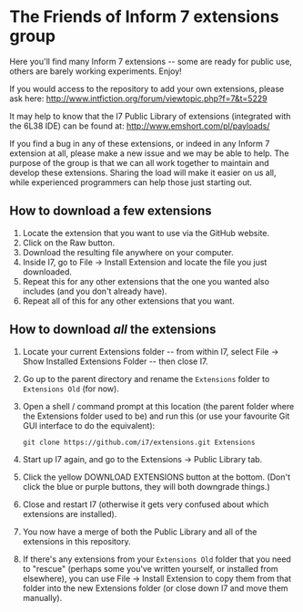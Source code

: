 The Friends of Inform 7 extensions group
========================================

Here you'll find many Inform 7 extensions -- some are ready for public use, others are barely working experiments. Enjoy!

If you would access to the repository to add your own extensions, please ask here: http://www.intfiction.org/forum/viewtopic.php?f=7&t=5229

It may help to know that the I7 Public Library of extensions (integrated with the 6L38 IDE) can be found at:
http://www.emshort.com/pl/payloads/

If you find a bug in any of these extensions, or indeed in any Inform 7 extension at all, please make a new issue and we may be able to help. The purpose of the group is that we can all work together to maintain and develop these extensions. Sharing the load will make it easier on us all, while experienced programmers can help those just starting out.

How to download a few extensions
--------------------------------
1. Locate the extension that you want to use via the GitHub website.
2. Click on the Raw button.
3. Download the resulting file anywhere on your computer.
4. Inside I7, go to File -> Install Extension and locate the file you just downloaded.
5. Repeat this for any other extensions that the one you wanted also includes (and you don't already have).
6. Repeat all of this for any other extensions that you want.

How to download *all* the extensions
------------------------------------
1. Locate your current Extensions folder -- from within I7, select File -> Show Installed Extensions Folder -- then close I7.
2. Go up to the parent directory and rename the `Extensions` folder to `Extensions Old` (for now).
3. Open a shell / command prompt at this location (the parent folder where the Extensions folder used to be) and run this (or use your favourite Git GUI interface to do the equivalent):

       git clone https://github.com/i7/extensions.git Extensions

4. Start up I7 again, and go to the Extensions -> Public Library tab.
5. Click the yellow DOWNLOAD EXTENSIONS button at the bottom.  (Don't click the blue or purple buttons, they will both downgrade things.)
6. Close and restart I7 (otherwise it gets very confused about which extensions are installed).
7. You now have a merge of both the Public Library and all of the extensions in this repository.
8. If there's any extensions from your `Extensions Old` folder that you need to "rescue" (perhaps some you've written yourself, or installed from elsewhere), you can use File -> Install Extension to copy them from that folder into the new Extensions folder (or close down I7 and move them manually).

